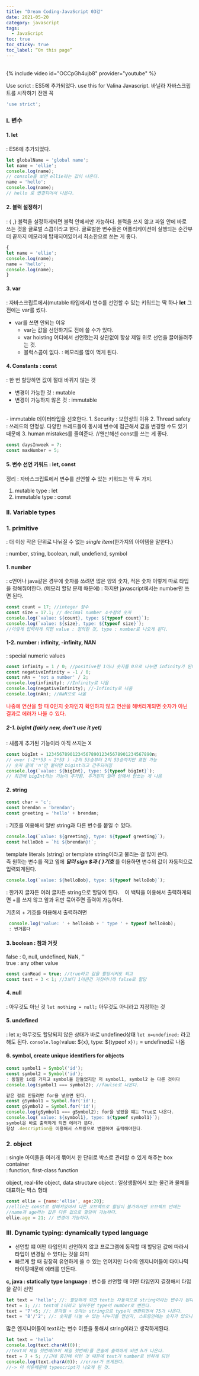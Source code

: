 ```yaml
---
title: "Dream Coding-JavaScript 03강"
date: 2021-05-20
category: javascript
tags:
  - JavaScript
toc: true
toc_sticky: true
toc_label: “On this page”
---
```


<br>
{% include video id="OCCpGh4ujb8" provider="youtube" %}
<br>

  

 Use scrict
 : ES5에 추가되었다. 
 use this for Valina Javascript. 바닐라 자바스크립트를 시작하기 전엔 꼭 

```javascript
'use strict';
```
### I. 변수

#### 1. let 
: ES6에 추가되었다.

```javascript
let globalName = 'global name';
let name = 'ellie';
console.log(name);
// console을 보면 ellie라는 값이 나온다.
name = 'hello';
console.log(name);
// hello 로 변경되어서 나온다.
```

#### 2. 블럭 설정하기
: { ,} 블럭을 설정하게되면 블럭 안에서만 가능하다.
   블럭을 쓰지 않고 파일 안에 바로 쓰는 것을 글로벌 스콥이라고 한다.
   글로벌한 변수들은 어플리케이션이 실행되는 순간부터 끝까지 메모리에 탑재되어있어서 최소한으로 쓰는 게 좋다.

```javascript
{
let name = 'ellie';
console.log(name);
name = 'hello';
console.log(name);
}
```

#### 3. var
: 자바스크립트에서(mutable 타입에서) 변수를 선언할 수 있는 키워드는 딱 하나 __let__ 그 전에는 var를 썼다.
  - var를 쓰면 안되는 이유 
    - var는 값을 선언하기도 전에 쓸 수가 있다.  
    - var hoisting 어디에서 선언했는지 상관없이 항상 제일 위로 선언을 끌어올려주는 것.
    - 블럭스콥이 없다. : 메모리를 많이 먹게 된다.


#### 4. Constants : const
  : 한 번 할당하면 값이 절대 바뀌지 않는 것
  - 변경이 가능한 것 : mutable
  - 변경이 가능하지 않은 것 : immutable
  <br>
  - immutable 데이터타입을 선호한다.
    <reason>
    1. Security : 보안상의 이유
    2. Thread safety : 쓰레드의 안정성. 다양한 쓰레드들이 동시에 변수에 접근해서 값을 변경할 수도 있기 때문에
    3. human mistakes를 줄여준다.
//왠만해선 const를 쓰는 게 좋다.

```javascript 
const daysInweek = 7;
const maxNumber = 5;
```

#### 5. 변수 선언 키워드 : let, const
정리
  : 자바스크립트에서 변수를 선언할 수 있는 키워드는 딱 두 가지.
  1. mutable type : let
  2. immutable type : const


### II. Variable types

### 1. primitive
  : 더 이상 작은 단위로 나눠질 수 없는 _single item_(한가지의 아이템을 말한다.)

  : number, string, boolean, null, undefiend, symbol

#### 1. number
  : c언어나 java같은 경우에 숫자를 쓰려면 많은 양의 숫자, 적은 숫자 이렇게 따로 타입을 정해줘야한다. (메모리 할당 문제 때문에)
  : 하지만 javascript에서는 number만 쓰면 된다. 

``` javascript
const count = 17; //integer 정수
const size = 17.1; // decimal number 소수점의 숫자
console.log(`value: ${count}, type: ${typeof count}`);
console.log(`value: ${size}, type: ${typeof size}`);
//이렇게 입력하게 되면 value : 정의한 것, type : number로 나오게 된다.
```

#### 1-2. number : infinity, -infinity, NAN
  : special numeric values

```javascript
const infinity = 1 / 0; //positive한 1이나 숫자를 0으로 나누면 infinity가 된다.
const negativeInfinity = -1 / 0;
const nAn = 'not a number' / 2;
console.log(infinity); //Infinity로 나옴
console.log(negativeInfinity); //-Infinity로 나옴
console.log(nAn); //NaN으로 나옴
```
<span style= "color:red"> 나중에 연산을 할 때 0인지 숫자인지 확인하지 않고 연산을 해버리게되면 숫자가 아닌 결과로 에러가 나올 수 있다.</span>


##### 2-1. bigInt (fairly new, don't use it yet)
  : 새롭게 추가된 기능이라 아직 쓰지는 X
```javascript
const bigInt = 1234567890123456789012345678901234567890n; 
// over (-2**53 ~ 2*53 ) -2의 53승부터 2의 53승까지만 표현 가능
// 숫자 끝에 'n'만 붙이면 bigint라고 간주되어짐
console.log(`value: ${bigInt}, type: ${typeof bigInt}`);
// 최근에 bigInt라는 기능이 추가됨. 추가된지 얼마 안돼서 안쓰는 게 나음
```

#### 2. string 
```javascript
const char = 'c';
const brendan = 'brendan';
const greeting = 'hello' + brendan;
```
: 기호를 이용해서 일반 string과 다른 변수를 붙일 수 있다.

```javascript
console.log(`value: ${greeting}, type: ${typeof greeting}`);
const helloBob = `hi ${brendan}!`;
```
template literals (string) or template string이라고 불리는 걸 많이 쓴다.  
즉 원하는 변수를 적고 옆에 *__달러 sign $과 { }기호__* 를 이용하면 변수의 값이 자동적으로 입력되게된다.

```javascript
console.log(`value: ${helloBob}, type: ${typeof helloBob}`);
```
: 한가지 글자든 여러 글자든 string으로 할당이 된다.
 ` ` 이 백틱을 이용해서 출력하게되면 +를 쓰지 않고 앞과 뒤만 묶어주면 출력이 가능하다.

기존의 + 기호를 이용해서 출력하려면
```javascript
 console.log('value: ' + helloBob + ' type ' + typeof helloBob); 
 : 번거롭다
```
#### 3. boolean : 참과 거짓
false : 0, null, undefined, NaN, '' <br>
true : any other value

```javascript
const canRead = true; //true라고 값을 할당시켜도 되고
const test = 3 < 1; //3보다 1이큰건 거짓이니까 false로 할당
```

#### 4. null
  : 아무것도 아닌 것
`let nothing = null;` 아무것도 아니라고 지정하는 것 

#### 5. undefined
  : let x; 아무것도 할당되지 않은 상태가 바로 undefined상태
    `let x=undefined;` 라고 해도 된다. 
    `console.log(`value: ${x}, type: ${typeof x}`);` = undefined로 나옴

#### 6. symbol, create unique identifiers for objects

```javascript
const symbol1 = Symbol('id');
const symbol2 = Symbol('id');  
: 동일한 id를 가지고 symbol을 만들었지만 저 symbol1, symbol2 는 다른 것이다
console.log(symbol1 === symbol2); //faulse로 나온다. 

같은 걸로 만들려면 for을 넣으면 된다.
const gSymbol1 = Symbol.for('id');
const gSymbol2 = Symbol.for('id');
console.log(gSymbol1 === gSymbol2); for을 넣었을 떄는 True로 나온다.
console.log(`value: ${symbol1}, type: ${typeof symbol1}`); 
symbol은 바로 출력하게 되면 에러가 뜬다.
항상 .description을 이용해서 스트링으로 변환하여 출력해야한다.
```
    
### 2. object
  : single 아이들을 여러개 묶어서 한 단위로 박스로 관리할 수 있게 해주는 box container  
  : function, first-class function

object, real-life object, data structure
object : 일상생활에서 보는 물건과 물체를 대표하는 박스 형태
```javascript
const ellie = {name:'ellie', age:20};
//ellie는 const로 정해져있어서 다른 오브젝트로 할당이 불가하지만 오브젝트 안에는 
//name과 age라는 값은 다른 값으로 할당이 가능하다. 
ellie.age = 21; // 변경이 가능하다.
```

### III. Dynamic typing: dynamically typed language
  - 선언할 떄 어떤 타입인지 선언하지 않고 프로그램에 동작할 때 할당된 값에 따라서 타입이 변경될 수 있다는 것을 의미
  - 빠르게 할 때 굉장히 유연하게 쓸 수 있는 언어지만 다수의 엔지니어들이 다이나믹 타이핑때문에 에러를 만든다.

__c, java : statically type language__
 : 변수를 선언할 때 어떤 타입인지 결정해서 타입을 같이 선언

```javascript
let text = 'hello'; //: 할당하게 되면 text는 자동적으로 string이라는 변수가 된다.
text = 1; //: text에 1이라고 넣어주면 type이 number로 변한다. 
text = '7'+5; //: 문자열 + 숫자는 string으로 type이 변환되면서 75가 나온다. 
text = '8'/'2'; //: 숫자를 나눌 수 있는 나누기를 연산자, 스트링안에는 숫자가 있으니 number로 나온다.
```

많은 엔지니어들이 text라는 변수 이름을 통해서 string이라고 생각하게된다. 
```javascript
let text = 'hello'
console.log(text.charAt(0)); 
//text의 제일 첫번째(0이 제일 첫번째)를 콘솔에 출력하게 되면 h가 나온다.
text = 7 + 5; //근데 중간에 이런 것 때문에 text가 number로 변하게 되면 
console.log(text.charA(0)); //error가 뜨게된다. 
//-> 이 이유때문에 typescript가 나오게 된 것. 
```
